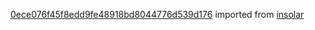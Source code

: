 [0ece076f45f8edd9fe48918bd8044776d539d176](https://github.com/insolar/insolar/commit/0ece076f45f8edd9fe48918bd8044776d539d176) imported from [insolar](https://github.com/insolar/insolar)
